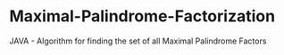 # Maximal-Palindrome-Factorization
JAVA - Algorithm for finding the set of all Maximal Palindrome Factors
